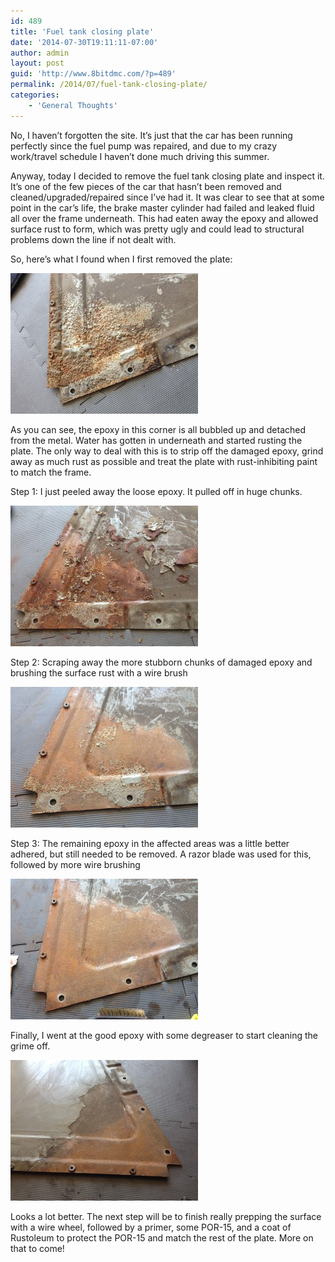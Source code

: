 ```yaml
---
id: 489
title: 'Fuel tank closing plate'
date: '2014-07-30T19:11:11-07:00'
author: admin
layout: post
guid: 'http://www.8bitdmc.com/?p=489'
permalink: /2014/07/fuel-tank-closing-plate/
categories:
    - 'General Thoughts'
---
```


No, I haven’t forgotten the site. It’s just that the car has been running perfectly since the fuel pump was repaired, and due to my crazy work/travel schedule I haven’t done much driving this summer.

Anyway, today I decided to remove the fuel tank closing plate and inspect it. It’s one of the few pieces of the car that hasn’t been removed and cleaned/upgraded/repaired since I’ve had it. It was clear to see that at some point in the car’s life, the brake master cylinder had failed and leaked fluid all over the frame underneath. This had eaten away the epoxy and allowed surface rust to form, which was pretty ugly and could lead to structural problems down the line if not dealt with.

So, here’s what I found when I first removed the plate:

[![IMG_3769](/assets/images/2014/07/IMG_3769-300x225.jpg)](/8bitdmc/assets/images/2014/07/IMG_3769.jpg)

As you can see, the epoxy in this corner is all bubbled up and detached from the metal. Water has gotten in underneath and started rusting the plate. The only way to deal with this is to strip off the damaged epoxy, grind away as much rust as possible and treat the plate with rust-inhibiting paint to match the frame.

Step 1: I just peeled away the loose epoxy. It pulled off in huge chunks.

[![IMG_3770](/assets/images/2014/07/IMG_3770-300x225.jpg)](/8bitdmc/assets/images/2014/07/IMG_3770.jpg)

Step 2: Scraping away the more stubborn chunks of damaged epoxy and brushing the surface rust with a wire brush

[![IMG_3772](/assets/images/2014/07/IMG_3772-300x225.jpg)](/8bitdmc/assets/images/2014/07/IMG_3772.jpg)

Step 3: The remaining epoxy in the affected areas was a little better adhered, but still needed to be removed. A razor blade was used for this, followed by more wire brushing

[![IMG_3776](/assets/images/2014/07/IMG_3776-300x225.jpg)](/8bitdmc/assets/images/2014/07/IMG_3776.jpg)

Finally, I went at the good epoxy with some degreaser to start cleaning the grime off.

[![IMG_3777](/assets/images/2014/07/IMG_3777-e1406772588733-300x225.jpg)](/8bitdmc/assets/images/2014/07/IMG_3777-e1406772588733.jpg)

Looks a lot better. The next step will be to finish really prepping the surface with a wire wheel, followed by a primer, some POR-15, and a coat of Rustoleum to protect the POR-15 and match the rest of the plate. More on that to come!